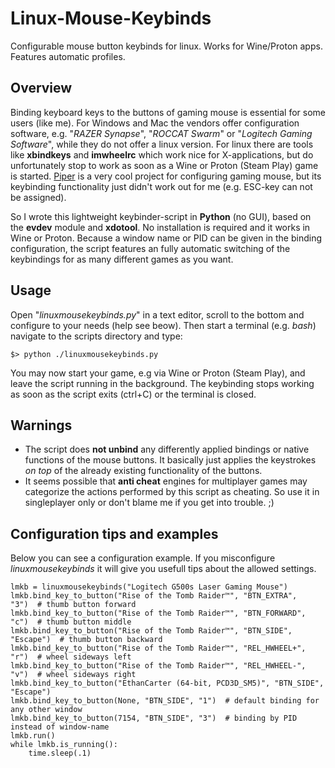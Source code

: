 # Linux-Mouse-Keybinds
Configurable mouse button keybinds for linux. Works for Wine/Proton apps. Features automatic profiles.

## Overview
Binding keyboard keys to the buttons of gaming mouse is essential for some users (like me).
For Windows and Mac the vendors offer configuration software, e.g. "*RAZER Synapse*", "*ROCCAT Swarm*" or "*Logitech Gaming Software*", while they do not offer a linux version.
For linux there are tools like **xbindkeys** and **imwheelrc** which work nice for X-applications, but do unfortunately stop to work as soon as a Wine or Proton (Steam Play) game is started.
[Piper](https://github.com/libratbag/piper) is a very cool project for configuring gaming mouse, but its keybinding functionality just didn't work out for me (e.g. ESC-key can not be assigned).

So I wrote this lightweight keybinder-script in **Python** (no GUI), based on the **evdev** module and **xdotool**.
No installation is required and it works in Wine or Proton.
Because a window name or PID can be given in the binding configuration, the script features an fully automatic switching of the keybindings for as many different games as you want.

## Usage
Open "*linuxmousekeybinds.py*" in a text editor, scroll to the bottom and configure to your needs (help see beow).
Then start a terminal (e.g. *bash*) navigate to the scripts directory and type:
```
$> python ./linuxmousekeybinds.py
```
You may now start your game, e.g via Wine or Proton (Steam Play), and leave the script running in the background.
The keybinding stops working as soon as the script exits (ctrl+C) or the terminal is closed.

## Warnings
- The script does **not unbind** any differently applied bindings or native functions of the mouse buttons. It basically just applies the keystrokes *on top* of the already existing functionality of the buttons.
- It seems possible that **anti cheat** engines for multiplayer games may categorize the actions performed by this script as cheating. So use it in singleplayer only or don't blame me if you get into trouble. ;)

## Configuration tips and examples
Below you can see a configuration example.
If you misconfigure *linuxmousekeybinds* it will give you usefull tips about the allowed settings.
```
lmkb = linuxmousekeybinds("Logitech G500s Laser Gaming Mouse")
lmkb.bind_key_to_button("Rise of the Tomb Raider™", "BTN_EXTRA",   "3")  # thumb button forward
lmkb.bind_key_to_button("Rise of the Tomb Raider™", "BTN_FORWARD", "c")  # thumb button middle
lmkb.bind_key_to_button("Rise of the Tomb Raider™", "BTN_SIDE",    "Escape")  # thumb button backward
lmkb.bind_key_to_button("Rise of the Tomb Raider™", "REL_HWHEEL+", "r")  # wheel sideways left
lmkb.bind_key_to_button("Rise of the Tomb Raider™", "REL_HWHEEL-", "v")  # wheel sideways right
lmkb.bind_key_to_button("EthanCarter (64-bit, PCD3D_SM5)", "BTN_SIDE", "Escape") 
lmkb.bind_key_to_button(None, "BTN_SIDE", "1")  # default binding for any other window
lmkb.bind_key_to_button(7154, "BTN_SIDE", "3")  # binding by PID instead of window-name
lmkb.run()
while lmkb.is_running():
    time.sleep(.1)
```

